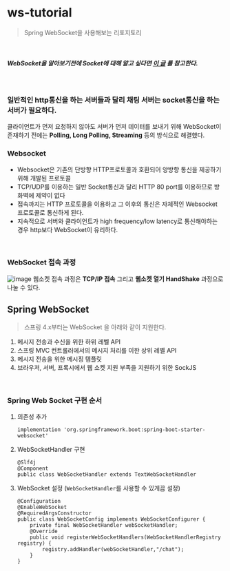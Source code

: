 # ws-tutorial
> Spring WebSocket을 사용해보는 리포지토리
<br/>

##### WebSocket을 알아보기전에 Socket에 대해 알고 싶다면 [이 글](https://github.com/VitoJeong/java_socket/blob/master/README.md) 를 참고한다.

<br/>

### 일반적인 http통신을 하는 서버들과 달리 채팅 서버는 socket통신을 하는 서버가 필요하다.

클라이언트가 먼저 요청하지 않아도 서버가 먼저 데이터를 보내기 위해 WebSocket이 존재하기 전에는 **Polling, Long Polling, Streaming** 등의 방식으로 해결했다.

### Websocket
* Websocket은 기존의 단방향 HTTP프로토콜과 호환되어 양방향 통신을 제공하기 위해 개발된 프로토콜
* TCP/UDP를 이용하는 일반 Socket통신과 달리 HTTP 80 port를 이용하므로 방화벽에 제약이 없다
* 접속까지는 HTTP 프로토콜을 이용하고 그 이후의 통신은 자체적인 Websocket 프로토콜로 통신하게 된다.
* 지속적으로 서버와 클라이언트가 high frequency/low latency로 통신해야하는 경우 http보다 WebSocket이 유리하다.
<br/>

### WebSocket 접속 과정

![image](https://user-images.githubusercontent.com/63029576/135759551-2067cc23-343d-41d6-9153-fe3514eab11a.png)
웹소켓 접속 과정은 **TCP/IP 접속** 그리고 **웹소켓 열기 HandShake** 과정으로 나눌 수 있다.

## Spring WebSocket

> 스프링 4.x부터는 WebSocket 을 아래와 같이 지원한다.

1. 메시지 전송과 수신을 위한 하위 레벨 API
2. 스프링 MVC 컨트롤러에서의 메시지 처리를 이한 상위 레벨 API
3. 메시지 전송을 위한 메시징 템플릿
4. 브라우저, 서버, 프록시에서 웹 소켓 지원 부족을 지원하기 위한 SockJS
<br/>

### Spring Web Socket 구현 순서

1. 의존성 추가
    ``` 
    implementation 'org.springframework.boot:spring-boot-starter-websocket'
    ```
2. WebSocketHandler 구현
    ```
    @Slf4j
    @Component
    public class WebSocketHandler extends TextWebSocketHandler
    ```
3. WebSocket 설정 (`WebSocketHandler`를 사용할 수 있게끔 설정)
    ```
    @Configuration
    @EnableWebSocket
    @RequiredArgsConstructor
    public class WebSocketConfig implements WebSocketConfigurer {
        private final WebSocketHandler webSocketHandler;
        @Override
        public void registerWebSocketHandlers(WebSocketHandlerRegistry registry) {
            registry.addHandler(webSocketHandler,"/chat");
        }
    }
    ```
